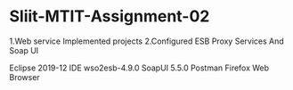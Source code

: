 # Sliit-MTIT-Assignment-02

1.Web service Implemented projects 
2.Configured ESB Proxy Services And Soap UI


Eclipse 2019-12 IDE
wso2esb-4.9.0
SoapUI 5.5.0
Postman
Firefox Web Browser


	 
